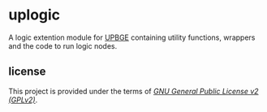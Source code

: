 # uplogic
A logic extention module for [UPBGE](https://github.com/UPBGE/upbge) containing utility functions, wrappers and the code to run logic nodes.

## license
This project is provided under the terms of _[GNU General Public License v2 (GPLv2)](LICENSE)_.
